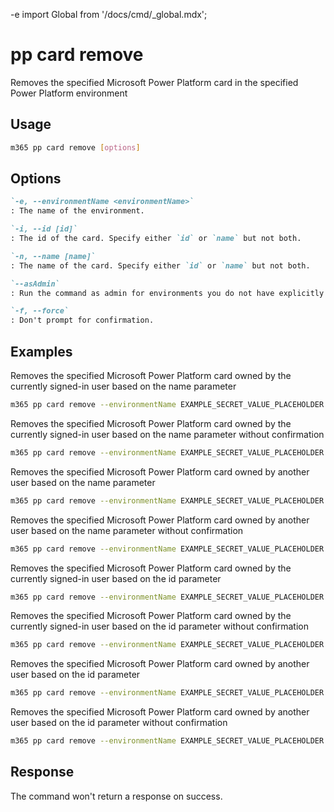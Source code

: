 -e <!-- DISCLAIMER: All secrets, passwords, and sensitive values in this document are examples only and not real credentials. -->
import Global from '/docs/cmd/_global.mdx';

# pp card remove

Removes the specified Microsoft Power Platform card in the specified Power Platform environment

## Usage

```sh
m365 pp card remove [options]
```

## Options

```md definition-list
`-e, --environmentName <environmentName>`
: The name of the environment.

`-i, --id [id]`
: The id of the card. Specify either `id` or `name` but not both.

`-n, --name [name]`
: The name of the card. Specify either `id` or `name` but not both.

`--asAdmin`
: Run the command as admin for environments you do not have explicitly assigned permissions to.

`-f, --force`
: Don't prompt for confirmation.
```

<Global />

## Examples

Removes the specified Microsoft Power Platform card owned by the currently signed-in user based on the name parameter

```sh
m365 pp card remove --environmentName EXAMPLE_SECRET_VALUE_PLACEHOLDER --name "Card Name"
```

Removes the specified Microsoft Power Platform card owned by the currently signed-in user based on the name parameter without confirmation

```sh
m365 pp card remove --environmentName EXAMPLE_SECRET_VALUE_PLACEHOLDER --name "Card Name" --force
```

Removes the specified Microsoft Power Platform card owned by another user based on the name parameter

```sh
m365 pp card remove --environmentName EXAMPLE_SECRET_VALUE_PLACEHOLDER --name "Card Name" --asAdmin
```

Removes the specified Microsoft Power Platform card owned by another user based on the name parameter without confirmation

```sh
m365 pp card remove --environmentName EXAMPLE_SECRET_VALUE_PLACEHOLDER --name "Card Name" --asAdmin --force
```

Removes the specified Microsoft Power Platform card owned by the currently signed-in user based on the id parameter

```sh
m365 pp card remove --environmentName EXAMPLE_SECRET_VALUE_PLACEHOLDER --id 9d9a13d0-6255-ed11-bba2-000d3adf774e
```

Removes the specified Microsoft Power Platform card owned by the currently signed-in user based on the id parameter without confirmation

```sh
m365 pp card remove --environmentName EXAMPLE_SECRET_VALUE_PLACEHOLDER --id 9d9a13d0-6255-ed11-bba2-000d3adf774e --force
```

Removes the specified Microsoft Power Platform card owned by another user based on the id parameter

```sh
m365 pp card remove --environmentName EXAMPLE_SECRET_VALUE_PLACEHOLDER --id 9d9a13d0-6255-ed11-bba2-000d3adf774e --asAdmin
```

Removes the specified Microsoft Power Platform card owned by another user based on the id parameter without confirmation

```sh
m365 pp card remove --environmentName EXAMPLE_SECRET_VALUE_PLACEHOLDER --id 9d9a13d0-6255-ed11-bba2-000d3adf774e --asAdmin --force
```

## Response

The command won't return a response on success.
